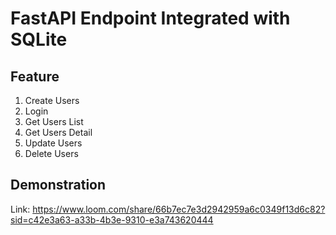 # FastAPI Endpoint Integrated with SQLite

## Feature
1. Create Users
2. Login
3. Get Users List
4. Get Users Detail
5. Update Users
5. Delete Users

## Demonstration
Link: https://www.loom.com/share/66b7ec7e3d2942959a6c0349f13d6c82?sid=c42e3a63-a33b-4b3e-9310-e3a743620444
